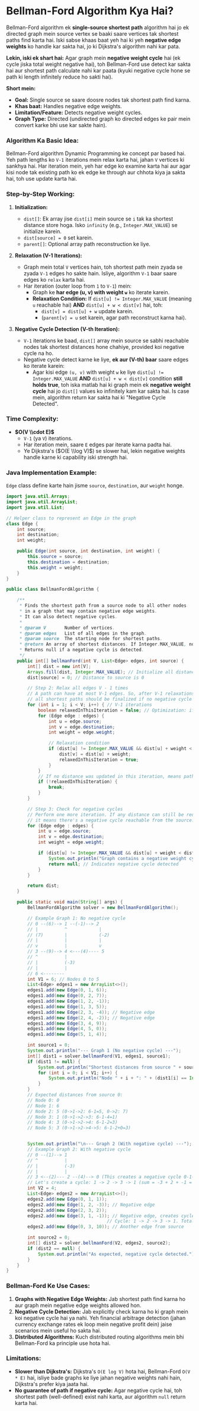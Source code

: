 # Bellman-Ford Algorithm Kya Hai?

Bellman-Ford algorithm ek **single-source shortest path** algorithm hai jo ek directed graph mein source vertex se baaki saare vertices tak shortest paths find karta hai. Iski sabse khaas baat yeh hai ki yeh **negative edge weights** ko handle kar sakta hai, jo ki Dijkstra's algorithm nahi kar pata.

**Lekin, iski ek shart hai:** Agar graph mein **negative weight cycle** hai (ek cycle jiska total weight negative hai), toh Bellman-Ford use detect kar sakta hai aur shortest path calculate nahi kar paata (kyuki negative cycle hone se path ki length infinitely reduce ho sakti hai).

**Short mein:**

  * **Goal:** Single source se saare doosre nodes tak shortest path find karna.
  * **Khas baat:** Handles negative edge weights.
  * **Limitation/Feature:** Detects negative weight cycles.
  * **Graph Type:** Directed (undirected graph ko directed edges ke pair mein convert karke bhi use kar sakte hain).

### Algorithm Ka Basic Idea:

Bellman-Ford algorithm Dynamic Programming ke concept par based hai. Yeh path lengths ko `V-1` iterations mein relax karta hai, jahan `V` vertices ki sankhya hai. Har iteration mein, yeh har edge ko examine karta hai aur agar kisi node tak existing path ko ek edge ke through aur chhota kiya ja sakta hai, toh use update karta hai.

### Step-by-Step Working:

1.  **Initialization:**

      * `dist[]`: Ek array jise `dist[i]` mein source se `i` tak ka shortest distance store hoga. Isko `infinity` (e.g., `Integer.MAX_VALUE`) se initialize karein.
      * `dist[source] = 0` set karein.
      * `parent[]`: Optional array path reconstruction ke liye.

2.  **Relaxation (V-1 Iterations):**

      * Graph mein total `V` vertices hain, toh shortest path mein zyada se zyada `V-1` edges ho sakte hain. Isliye, algorithm `V-1` baar saare edges ko `relax` karta hai.
      * Har iteration (outer loop from `1` to `V-1`) mein:
          * Graph ke **har edge (u, v) with weight `w`** ko iterate karein.
          * **Relaxation Condition:** If `dist[u] != Integer.MAX_VALUE` (meaning `u` reachable hai) **AND** `dist[u] + w < dist[v]` hai, toh:
              * `dist[v] = dist[u] + w` update karein.
              * (`parent[v] = u` set karein, agar path reconstruct karna hai).

3.  **Negative Cycle Detection (V-th Iteration):**

      * `V-1` iterations ke baad, `dist[]` array mein source se sabhi reachable nodes tak shortest distances hone chahiye, provided koi negative cycle na ho.
      * Negative cycle detect karne ke liye, **ek aur (V-th) baar** saare edges ko iterate karein:
          * Agar kisi edge `(u, v)` with weight `w` ke liye `dist[u] != Integer.MAX_VALUE` **AND** `dist[u] + w < dist[v]` condition **still holds true**, toh iska matlab hai ki graph mein ek **negative weight cycle** hai jo `dist[]` values ko infinitely kam kar sakta hai. Is case mein, algorithm return kar sakta hai ki "Negative Cycle Detected".

### Time Complexity:

  * **$O(V \\cdot E)$**
      * `V-1` (ya `V`) iterations.
      * Har iteration mein, saare `E` edges par iterate karna padta hai.
      * Ye Dijkstra's ($O(E \\log V)$) se slower hai, lekin negative weights handle karne ki capability iski strength hai.

### Java Implementation Example:

`Edge` class define karte hain jisme `source`, `destination`, aur `weight` honge.

```java
import java.util.Arrays;
import java.util.ArrayList;
import java.util.List;

// Helper class to represent an Edge in the graph
class Edge {
    int source;
    int destination;
    int weight;

    public Edge(int source, int destination, int weight) {
        this.source = source;
        this.destination = destination;
        this.weight = weight;
    }
}

public class BellmanFordAlgorithm {

    /**
     * Finds the shortest path from a source node to all other nodes
     * in a graph that may contain negative edge weights.
     * It can also detect negative cycles.
     *
     * @param V       Number of vertices.
     * @param edges   List of all edges in the graph.
     * @param source  The starting node for shortest paths.
     * @return An array of shortest distances. If Integer.MAX_VALUE, node is unreachable.
     * Returns null if a negative cycle is detected.
     */
    public int[] bellmanFord(int V, List<Edge> edges, int source) {
        int[] dist = new int[V];
        Arrays.fill(dist, Integer.MAX_VALUE); // Initialize all distances to infinity
        dist[source] = 0; // Distance to source is 0

        // Step 2: Relax all edges V - 1 times
        // A path can have at most V-1 edges. So, after V-1 relaxations,
        // all shortest paths should be finalized if no negative cycle exists.
        for (int i = 1; i < V; i++) { // V-1 iterations
            boolean relaxedInThisIteration = false; // Optimization: if no relaxation, can stop early
            for (Edge edge : edges) {
                int u = edge.source;
                int v = edge.destination;
                int weight = edge.weight;

                // Relaxation condition
                if (dist[u] != Integer.MAX_VALUE && dist[u] + weight < dist[v]) {
                    dist[v] = dist[u] + weight;
                    relaxedInThisIteration = true;
                }
            }
            // If no distance was updated in this iteration, means paths are finalized
            if (!relaxedInThisIteration) {
                break;
            }
        }

        // Step 3: Check for negative cycles
        // Perform one more iteration. If any distance can still be reduced,
        // it means there's a negative cycle reachable from the source.
        for (Edge edge : edges) {
            int u = edge.source;
            int v = edge.destination;
            int weight = edge.weight;

            if (dist[u] != Integer.MAX_VALUE && dist[u] + weight < dist[v]) {
                System.out.println("Graph contains a negative weight cycle!");
                return null; // Indicates negative cycle detected
            }
        }

        return dist;
    }

    public static void main(String[] args) {
        BellmanFordAlgorithm solver = new BellmanFordAlgorithm();

        // Example Graph 1: No negative cycle
        // 0 --(6)--> 1 --(-1)--> 2
        // |          ^            |
        // (7)        |            (-2)
        // |          |            |
        // v          |            v
        // 3 --(9)--> 4 <---(4)---- 5
        // ^          |
        // |          (-3)
        // |          |
        // 6 <--------
        int V1 = 6; // Nodes 0 to 5
        List<Edge> edges1 = new ArrayList<>();
        edges1.add(new Edge(0, 1, 6));
        edges1.add(new Edge(0, 2, 7));
        edges1.add(new Edge(1, 2, -1));
        edges1.add(new Edge(1, 3, 5));
        edges1.add(new Edge(2, 3, -4)); // Negative edge
        edges1.add(new Edge(2, 4, -2)); // Negative edge
        edges1.add(new Edge(3, 4, 9));
        edges1.add(new Edge(4, 5, 0));
        edges1.add(new Edge(5, 1, 4));

        int source1 = 0;
        System.out.println("--- Graph 1 (No negative cycle) ---");
        int[] dist1 = solver.bellmanFord(V1, edges1, source1);
        if (dist1 != null) {
            System.out.println("Shortest distances from source " + source1 + ":");
            for (int i = 0; i < V1; i++) {
                System.out.println("Node " + i + ": " + (dist1[i] == Integer.MAX_VALUE ? "Unreachable" : dist1[i]));
            }
        }
        // Expected distances from source 0:
        // Node 0: 0
        // Node 1: 6
        // Node 2: 5 (0->1->2: 6-1=5, 0->2: 7)
        // Node 3: 1 (0->1->2->3: 6-1-4=1)
        // Node 4: 3 (0->1->2->4: 6-1-2=3)
        // Node 5: 3 (0->1->2->4->5: 6-1-2+0=3)


        System.out.println("\n--- Graph 2 (With negative cycle) ---");
        // Example Graph 2: With negative cycle
        // 0 --(1)--> 1
        // ^          |
        // |          (-3)
        // |          |
        // 3 <--(2)--- 2 --(4)--> 0 (This creates a negative cycle 0-1-2-3-0 with sum 1-3+2+4=4, if 0->3 exists)
        // Let's create a cycle: 1 -> 2 -> 3 -> 1 (sum = -3 + 2 + -1 = -2)
        int V2 = 4;
        List<Edge> edges2 = new ArrayList<>();
        edges2.add(new Edge(0, 1, 1));
        edges2.add(new Edge(1, 2, -3)); // Negative edge
        edges2.add(new Edge(2, 3, 2));
        edges2.add(new Edge(3, 1, -1)); // Negative edge, creates cycle 1-2-3-1 (1 + 2 + -3 = 0, ah, make 3-1: -1 to make negative)
                                      // Cycle: 1 -> 2 -> 3 -> 1. Total weight = -3 + 2 + (-1) = -2 (negative cycle)
        edges2.add(new Edge(0, 3, 10)); // Another edge from source

        int source2 = 0;
        int[] dist2 = solver.bellmanFord(V2, edges2, source2);
        if (dist2 == null) {
            System.out.println("As expected, negative cycle detected.");
        }
    }
}
```

### Bellman-Ford Ke Use Cases:

1.  **Graphs with Negative Edge Weights:** Jab shortest path find karna ho aur graph mein negative edge weights allowed hon.
2.  **Negative Cycle Detection:** Jab explicitly check karna ho ki graph mein koi negative cycle hai ya nahi. Yeh financial arbitrage detection (jahan currency exchange rates ek loop mein negative profit dein) jaise scenarios mein useful ho sakta hai.
3.  **Distributed Algorithms:** Kuch distributed routing algorithms mein bhi Bellman-Ford ka principle use hota hai.

### Limitations:

  * **Slower than Dijkstra's:** Dijkstra's `O(E log V)` hota hai, Bellman-Ford `O(V * E)` hai, isliye bade graphs ke liye jahan negative weights nahi hain, Dijkstra's prefer kiya jaata hai.
  * **No guarantee of path if negative cycle:** Agar negative cycle hai, toh shortest path (well-defined) exist nahi karta, aur algorithm `null` return karta hai.
